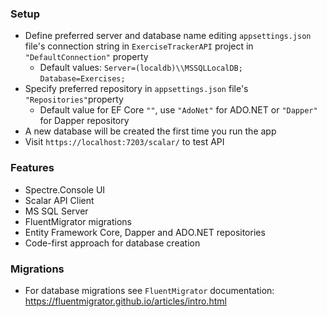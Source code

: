 ### Setup
- Define preferred server and database name editing `appsettings.json` file's connection string in `ExerciseTrackerAPI` project in `"DefaultConnection"` property
    - Default values: `Server=(localdb)\\MSSQLLocalDB;` `Database=Exercises;`
- Specify preferred repository in `appsettings.json` file's `"Repositories"`property
    - Default value for EF Core `""`, use `"AdoNet"` for ADO.NET or `"Dapper"` for Dapper repository
- A new database will be created the first time you run the app
- Visit `https://localhost:7203/scalar/` to test API
### Features
- Spectre.Console UI
- Scalar API Client
- MS SQL Server
- FluentMigrator migrations
- Entity Framework Core, Dapper and ADO.NET repositories
- Code-first approach for database creation
### Migrations
- For database migrations see `FluentMigrator` documentation:
    https://fluentmigrator.github.io/articles/intro.html
